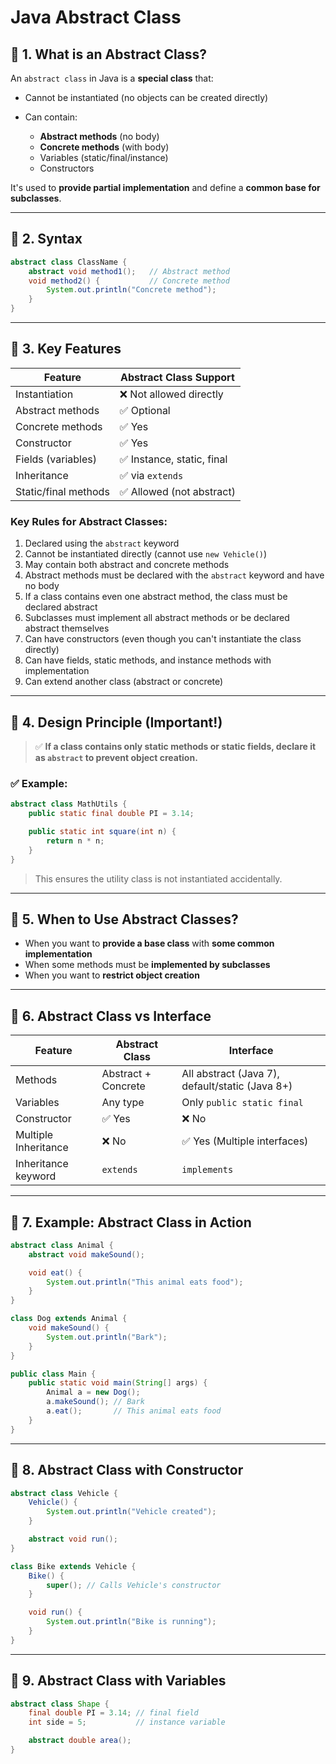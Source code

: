 #  Java Abstract Class


## 🔹 1. What is an Abstract Class?

An `abstract class` in Java is a **special class** that:

* Cannot be instantiated (no objects can be created directly)
* Can contain:

  * **Abstract methods** (no body)
  * **Concrete methods** (with body)
  * Variables (static/final/instance)
  * Constructors

It's used to **provide partial implementation** and define a **common base for subclasses**.

---

## 🔹 2. Syntax

```java
abstract class ClassName {
    abstract void method1();   // Abstract method
    void method2() {           // Concrete method
        System.out.println("Concrete method");
    }
}
```

---

## 🔹 3. Key Features

| Feature              | Abstract Class Support    |
| -------------------- | ------------------------- |
| Instantiation        | ❌ Not allowed directly    |
| Abstract methods     | ✅ Optional                |
| Concrete methods     | ✅ Yes                     |
| Constructor          | ✅ Yes                     |
| Fields (variables)   | ✅ Instance, static, final |
| Inheritance          | ✅ via `extends`           |
| Static/final methods | ✅ Allowed (not abstract)  |



### Key Rules for Abstract Classes:

1. Declared using the `abstract` keyword
2. Cannot be instantiated directly (cannot use `new Vehicle()`)
3. May contain both abstract and concrete methods
4. Abstract methods must be declared with the `abstract` keyword and have no body
5. If a class contains even one abstract method, the class must be declared abstract
6. Subclasses must implement all abstract methods or be declared abstract themselves
7. Can have constructors (even though you can't instantiate the class directly)
8. Can have fields, static methods, and instance methods with implementation
9. Can extend another class (abstract or concrete)

---

## 🔹 4. Design Principle (Important!)

> ✅ **If a class contains only static methods or static fields, declare it as `abstract`  to prevent object creation.**

### ✅ Example:

```java
abstract class MathUtils {
    public static final double PI = 3.14;

    public static int square(int n) {
        return n * n;
    }
}
```

> This ensures the utility class is not instantiated accidentally.

---

## 🔹 5. When to Use Abstract Classes?

* When you want to **provide a base class** with **some common implementation**
* When some methods must be **implemented by subclasses**
* When you want to **restrict object creation**

---

## 🔹 6. Abstract Class vs Interface

| Feature              | Abstract Class      | Interface                                       |
| -------------------- | ------------------- | ----------------------------------------------- |
| Methods              | Abstract + Concrete | All abstract (Java 7), default/static (Java 8+) |
| Variables            | Any type            | Only `public static final`                      |
| Constructor          | ✅ Yes               | ❌ No                                            |
| Multiple Inheritance | ❌ No                | ✅ Yes (Multiple interfaces)                     |
| Inheritance keyword  | `extends`           | `implements`                                    |

---

## 🔹 7. Example: Abstract Class in Action

```java
abstract class Animal {
    abstract void makeSound();

    void eat() {
        System.out.println("This animal eats food");
    }
}

class Dog extends Animal {
    void makeSound() {
        System.out.println("Bark");
    }
}
```

```java
public class Main {
    public static void main(String[] args) {
        Animal a = new Dog();
        a.makeSound(); // Bark
        a.eat();       // This animal eats food
    }
}
```

---

## 🔹 8. Abstract Class with Constructor

```java
abstract class Vehicle {
    Vehicle() {
        System.out.println("Vehicle created");
    }

    abstract void run();
}

class Bike extends Vehicle {
    Bike() {
        super(); // Calls Vehicle's constructor
    }

    void run() {
        System.out.println("Bike is running");
    }
}
```

---

## 🔹 9. Abstract Class with Variables

```java
abstract class Shape {
    final double PI = 3.14; // final field
    int side = 5;           // instance variable

    abstract double area();
}
```
